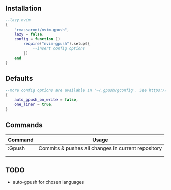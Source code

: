 ## Installation
```Lua
--lazy.nvim
{
    "rmassaroni/nvim-gpush",
    lazy = false,
    config = function ()
        require("nvim-gpush").setup({
            --insert config options
        })
    end
}
```

## Defaults
```Lua
--more config options are available in '~/.gpush/gconfig'. See https://github.com/rmassaroni/gpush  
{
    auto_gpush_on_write = false,
    one_liner = true,
}
```

## Commands
| Command      | Usage                                        |
|--------------|----------------------------------------------|
| :Gpush       | Commits & pushes all changes in current repository |
|              |                                              |
|              |                                              |


## TODO
- auto-gpush for chosen languages
